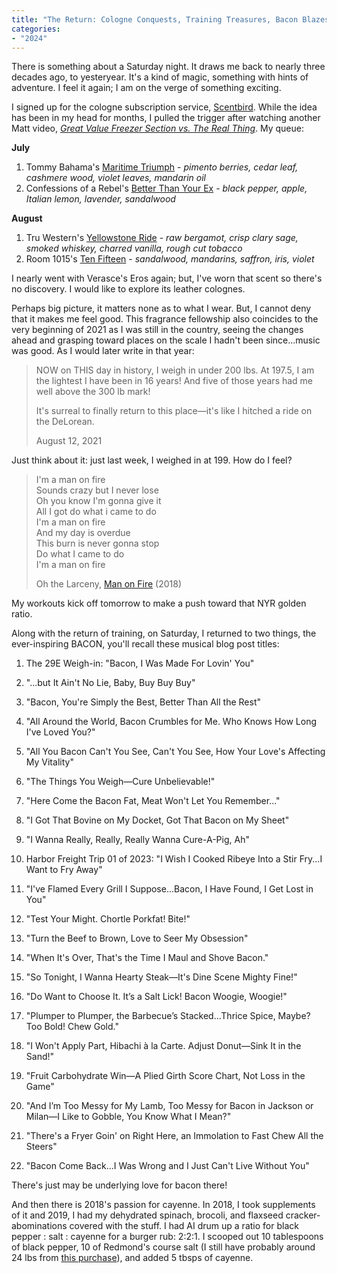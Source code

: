 ```yaml
---
title: "The Return: Cologne Conquests, Training Treasures, Bacon Blazes, and Pepper Pursuits"
categories:
- "2024"
---
```


There is something about a Saturday night. It draws me back to nearly three decades ago, to yesteryear.  It's a kind of magic, something with hints of adventure.  I feel it again; I am on the verge of something exciting.

I signed up for the cologne subscription service, [Scentbird](https://www.scentbird.com/).  While the idea has been in my head for months, I pulled the trigger after watching another Matt video, [*Great Value Freezer Section vs. The Real Thing*](https://www.youtube.com/watch?v=MVHuJO8ePAs).  My queue:

**July**

1. Tommy Bahama's [Maritime Triumph](https://www.scentbird.com/perfume/tommy-bahama-maritime-triumph-1840) - *pimento berries, cedar leaf, cashmere wood, violet leaves, mandarin oil*
2. Confessions of a Rebel's [Better Than Your Ex](https://www.scentbird.com/perfume/confessions-of-a-rebel-better-than-your-ex-3354) - *black pepper, apple, Italian lemon, lavender, sandalwood*

**August** 

1. Tru Western's [Yellowstone Ride](https://www.scentbird.com/perfume/true-western-yellowstone-ride-3499) - *raw bergamot, crisp clary sage, smoked whiskey, charred vanilla, rough cut tobacco*
2. Room 1015's [Ten Fifteen](https://www.scentbird.com/perfume/room-1015-ten-fifteen-1540) - *sandalwood, mandarins, saffron, iris, violet*

I nearly went with Verasce's Eros again; but, I've worn that scent so there's no discovery. I would like to explore its leather colognes.

Perhaps big picture, it matters none as to what I wear.  But, I cannot deny that it makes me feel good. This fragrance fellowship also coincides to the very beginning of 2021 as I was still in the country, seeing the changes ahead and grasping toward places on the scale I hadn't been since...music was good.  As I would later write in that year:

> NOW on THIS day in history, I weigh in under 200 lbs. At 197.5, I am the lightest I have been in 16 years! And five of those years had me well above the 300 lb mark!
>
> It's surreal to finally return to this place—it's like I hitched a ride on the DeLorean.
>
> August 12, 2021

Just think about it: just last week, I weighed in at 199.  How do I feel?  

> I'm a man on fire  
Sounds crazy but I never lose  
Oh you know I'm gonna give it  
All I got do what i came to do  
I'm a man on fire  
And my day is overdue  
This burn is never gonna stop  
Do what I came to do  
I'm a man on fire  
>  
> Oh the Larceny, [Man on Fire](https://open.spotify.com/track/5f86pwm0xHX09PgGcvu2F0) (2018)

My workouts kick off tomorrow to make a push toward that NYR golden ratio.

Along with the return of training, on Saturday, I returned to two things, the ever-inspiring BACON, you'll recall these musical blog post titles:

1. The 29E Weigh-in: "Bacon, I Was Made For Lovin' You"

2. "...but It Ain't No Lie, Baby, Buy Buy Buy"

3. "Bacon, You're Simply the Best, Better Than All the Rest"

4. "All Around the World, Bacon Crumbles for Me. Who Knows How Long I've Loved You?"

5. "All You Bacon Can't You See, Can't You See, How Your Love's Affecting My Vitality"

6. "The Things You Weigh—Cure Unbelievable!"

7. "Here Come the Bacon Fat, Meat Won't Let You Remember..."

8. "I Got That Bovine on My Docket, Got That Bacon on My Sheet"

9. "I Wanna Really, Really, Really Wanna Cure-A-Pig, Ah"

10. Harbor Freight Trip 01 of 2023: "I Wish I Cooked Ribeye Into a Stir Fry...I Want to Fry Away"

11. "I've Flamed Every Grill I Suppose...Bacon, I Have Found, I Get Lost in You"

12. "Test Your Might. Chortle Porkfat! Bite!"

13. "Turn the Beef to Brown, Love to Seer My Obsession"

14. "When It's Over, That's the Time I Maul and Shove Bacon."

15. "So Tonight, I Wanna Hearty Steak—It's Dine Scene Mighty Fine!"

16. "Do Want to Choose It. It’s a Salt Lick! Bacon Woogie, Woogie!"

17. "Plumper to Plumper, the Barbecue’s Stacked...Thrice Spice, Maybe? Too Bold! Chew Gold."

18. "I Won't Apply Part, Hibachi à la Carte. Adjust Donut—Sink It in the Sand!"

19. "Fruit Carbohydrate Win—A Plied Girth Score Chart, Not Loss in the Game"

20. "And I’m Too Messy for My Lamb, Too Messy for Bacon in Jackson or Milan—I Like to Gobble, You Know What I Mean?"

21. "There's a Fryer Goin' on Right Here, an Immolation to Fast Chew All the Steers"

22. "Bacon Come Back...I Was Wrong and I Just Can't Live Without You"

There's just may be underlying love for bacon there!

And then there is 2018's passion for cayenne.  In 2018, I took supplements of it and 2019, I had my dehydrated spinach, brocoli, and flaxseed cracker-abominations covered with the stuff.  I had AI drum up a ratio for black pepper : salt : cayenne for a burger rub: 2:2:1.  I scooped out 10 tablespoons of black pepper, 10 of Redmond's course salt (I still have probably around 24 lbs from [this purchase](https://redmond.life/products/real-salt-coarse-grind-bulk-bag-25-lb?variant=18296779440195)), and added 5 tbsps of cayenne.  

